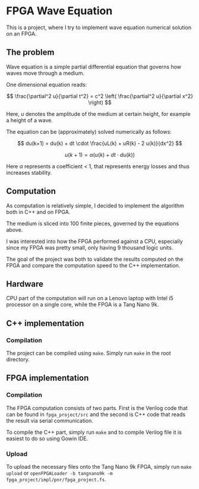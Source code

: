 # FPGA Wave Equation

This is a project, where I try to implement wave equation numerical solution on an FPGA.

## The problem

Wave equation is a simple partial differential equation that governs how waves move through a medium.

One dimensional equation reads:

$$
\frac{\partial^2 u}{\partial t^2} = c^2 \left( \frac{\partial^2 u}{\partial x^2} \right)
$$

Here, $u$ denotes the amplitude of the medium at certain height, for example a height of a wave.

The equation can be (approximately) solved numerically as follows:

$$
du(k+1) = du(k) + dt \cdot \frac{uL(k) + uR(k) - 2 u(k)}{dx^2}
$$

$$
u(k+1) = \alpha \left( u(k) + dt \cdot du(k) \right)
$$

Here $\alpha$ represents a coefficient < 1, that represents energy losses and thus increases stability.

## Computation

As computation is relatively simple, I decided to implement the algorithm both in C++ and on FPGA.

The medium is sliced into 100 finite pieces, governed by the equations above.

I was interested into how the FPGA performed against a CPU, especially since my FPGA was pretty small, only having 9 thousand logic units.

The goal of the project was both to validate the results computed on the FPGA and compare the computation speed to the C++ implementation.

## Hardware

CPU part of the computation will run on a Lenovo laptop with Intel i5 processor on a single core, while the FPGA is a Tang Nano 9k.


## C++ implementation

### Compilation
The project can be compiled using `make`. Simply run `make` in the root directory.

## FPGA implementation

### Compilation

The FPGA computation consists of two parts. First is the Verilog code that can be found in `fpga_project/src` and the second is C++ code that reads the result via serial communication.

To compile the C++ part, simply run `make` and to compile Verilog file it is easiest to do so using Gowin IDE.

### Upload
To upload the necessary files onto the Tang Nano 9k FPGA, simply run `make upload` or `openFPGALoader -b tangnano9k -m fpga_project/impl/pnr/fpga_project.fs`.